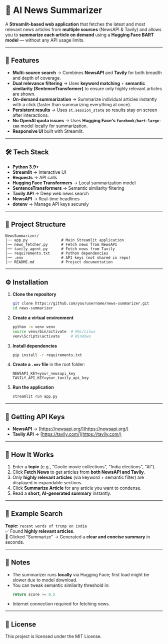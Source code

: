 # 📰 AI News Summarizer

A **Streamlit-based web application** that fetches the latest and most relevant news articles from **multiple sources** (NewsAPI & Tavily) and allows you to **summarize each article on demand** using a **Hugging Face BART model** — without any API usage limits.

---

## 🚀 Features
- **Multi-source search** → Combines **NewsAPI** and **Tavily** for both breadth and depth of coverage.
- **Dual relevance filtering** → Uses **keyword matching** + **semantic similarity (SentenceTransformer)** to ensure only highly relevant articles are shown.
- **On-demand summarization** → Summarize individual articles instantly with a click (faster than summarizing everything at once).
- **Persistent results** → Uses `st.session_state` so results stay on screen after interactions.
- **No OpenAI quota issues** → Uses **Hugging Face's `facebook/bart-large-cnn`** model locally for summarization.
- **Responsive UI** built with Streamlit.

---

## 🛠 Tech Stack
- **Python 3.9+**
- **Streamlit** → Interactive UI
- **Requests** → API calls
- **Hugging Face Transformers** → Local summarization model
- **SentenceTransformers** → Semantic similarity filtering
- **Tavily API** → Deep web news search
- **NewsAPI** → Real-time headlines
- **dotenv** → Manage API keys securely

---

## 📂 Project Structure
```
NewsSummarizer/
│── app.py               # Main Streamlit application
│── news_fetcher.py      # Fetch news from NewsAPI
│── tavily_agent.py      # Fetch news from Tavily
│── requirements.txt     # Python dependencies
│── .env                 # API keys (not shared in repo)
│── README.md            # Project documentation
```

---

## ⚙️ Installation

1. **Clone the repository**
   ```bash
   git clone https://github.com/yourusername/news-summarizer.git
   cd news-summarizer
   ```

2. **Create a virtual environment**
   ```bash
   python -m venv venv
   source venv/bin/activate  # Mac/Linux
   venv\Scripts\activate     # Windows
   ```

3. **Install dependencies**
   ```bash
   pip install -r requirements.txt
   ```

4. **Create a `.env` file** in the root folder:
   ```
   NEWSAPI_KEY=your_newsapi_key
   TAVILY_API_KEY=your_tavily_api_key
   ```

5. **Run the application**
   ```bash
   streamlit run app.py
   ```

---

## 🔑 Getting API Keys
- **NewsAPI** → [https://newsapi.org/](https://newsapi.org/)  
- **Tavily API** → [https://tavily.com/](https://tavily.com/)  

---

## 📸 How It Works
1. Enter a **topic** (e.g., "Coolie movie collections", "India elections", "AI").
2. Click **Fetch News** to get articles from **both NewsAPI and Tavily**.
3. Only **highly relevant articles** (via keyword + semantic filter) are displayed in expandable sections.
4. Click **Summarize Article** for any article you want to condense.
5. Read a **short, AI-generated summary** instantly.

---

## 📝 Example Search
**Topic:** `recent words of trump on india`  
✅ Found **highly relevant articles**.  
🔗 Clicked "Summarize" → Generated a **clear and concise summary** in seconds.

---

## 📌 Notes
- The summarizer runs **locally** via Hugging Face; first load might be slower due to model download.
- You can tweak semantic similarity threshold in:
  ```python
  return score >= 0.5
  ```
- Internet connection required for fetching news.

---

## 📜 License
This project is licensed under the MIT License.
